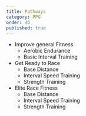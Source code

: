 ```yaml
---
title: Pathways
category: PPG
order: 40
published: true
---
```


- Improve general Fitness
    - Aerobic Endurance
    - Basic Interval Training
- Get Ready to Race
    - Base Distance
    - Interval Speed Training
    - Strength Training
- Elite Race Fitness
    - Base Distance
    - Interval Speed Training
    - Strength Training
